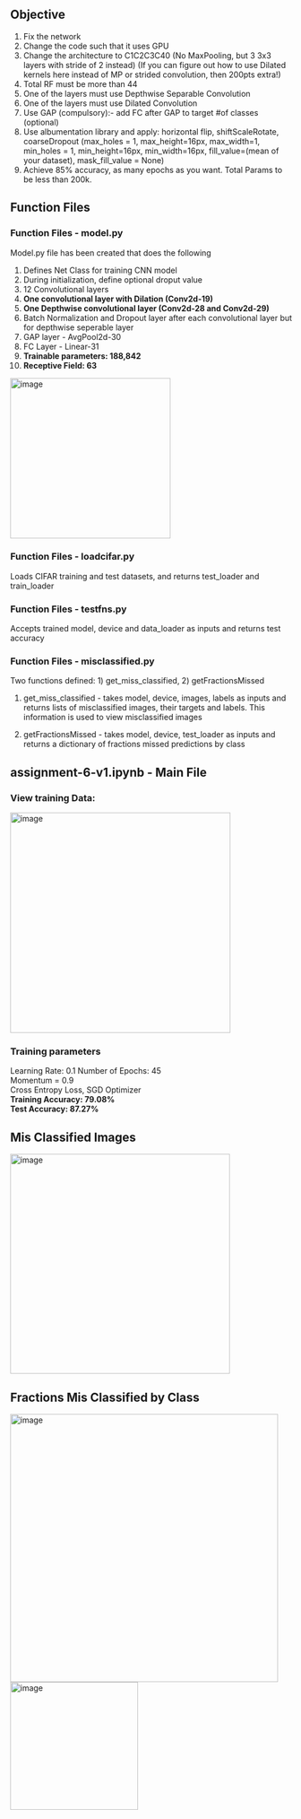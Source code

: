 ## Objective  
1. Fix the network  
2. Change the code such that it uses GPU  
3. Change the architecture to C1C2C3C40 (No MaxPooling, but 3 3x3 layers with stride of 2 instead) (If you can figure out how to use Dilated kernels here instead of MP or strided convolution, then 200pts extra!)  
4. Total RF must be more than 44  
5. One of the layers must use Depthwise Separable Convolution  
6. One of the layers must use Dilated Convolution  
7. Use GAP (compulsory):- add FC after GAP to target #of classes (optional)  
8. Use albumentation library and apply: horizontal flip, shiftScaleRotate, coarseDropout (max_holes = 1, max_height=16px, max_width=1, min_holes = 1, min_height=16px, min_width=16px, fill_value=(mean of your dataset), mask_fill_value = None)  
9. Achieve 85% accuracy, as many epochs as you want. Total Params to be less than 200k.  

## Function Files
### Function Files - model.py  
Model.py file has been created that does the following  
1. Defines Net Class for training CNN model  
2. During initialization, define optional droput value  
3. 12 Convolutional layers
4. **One convolutional layer with Dilation (Conv2d-19)**
5. **One Depthwise convolutional layer (Conv2d-28 and Conv2d-29)**  
6. Batch Normalization and Dropout layer after each convolutional layer but for depthwise seperable layer
7. GAP layer - AvgPool2d-30
8. FC Layer - Linear-31
9. **Trainable parameters: 188,842**  
10. **Receptive Field: 63**  

<img width="286" alt="image" src="https://user-images.githubusercontent.com/13360207/216124978-38b96ff5-44c6-4ef8-b88b-d731eba69922.png">
  
### Function Files - loadcifar.py
Loads CIFAR training and test datasets, and returns test_loader and train_loader  

### Function Files - testfns.py  
Accepts trained model, device and data_loader as inputs and returns test accuracy  

### Function Files - misclassified.py  
Two functions defined: 1) get_miss_classified, 2) getFractionsMissed  

1) get_miss_classified - takes model, device, images, labels as inputs and returns lists of misclassified images, their targets and labels. This information is used to view misclassified images  

2) getFractionsMissed - takes model, device, test_loader as inputs and returns a dictionary of fractions missed predictions by class  

## assignment-6-v1.ipynb - Main File  

### View training Data:  
<img width="393" alt="image" src="https://user-images.githubusercontent.com/13360207/216126501-35ac538f-1afe-471d-a255-d3eaa2f354c3.png">

### Training parameters  
Learning Rate: 0.1
Number of Epochs: 45  
Momentum = 0.9  
Cross Entropy Loss, SGD Optimizer  
**Training Accuracy: 79.08%**  
**Test Accuracy: 87.27%**  

## Mis Classified Images  
<img width="392" alt="image" src="https://user-images.githubusercontent.com/13360207/216127242-6bb6b73f-e695-41e8-b31f-ff043ac50bd1.png">

## Fractions Mis Classified by Class  
<img width="478" alt="image" src="https://user-images.githubusercontent.com/13360207/216127362-4cd0a458-5032-46c7-bab3-475e466f6710.png">

<img width="228" alt="image" src="https://user-images.githubusercontent.com/13360207/216127412-dc2769ed-f7a3-4ff2-8208-16a7df7f711b.png">



